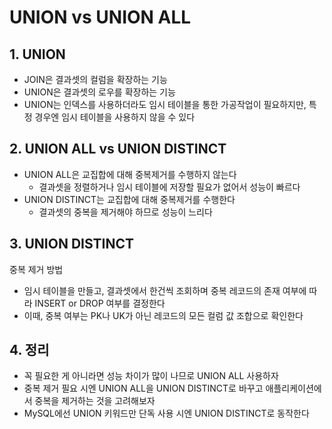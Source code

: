 # UNION vs UNION ALL

## 1. UNION
- JOIN은 결과셋의 컬럼을 확장하는 기능
- UNION은 결과셋의 로우를 확장하는 기능
- UNION는 인덱스를 사용하더라도 임시 테이블을 통한 가공작업이 필요하지만, 특정 경우엔 임시 테이블을 사용하지 않을 수 있다

## 2. UNION ALL vs UNION DISTINCT
- UNION ALL은 교집합에 대해 중복제거를 수행하지 않는다
    - 결과셋을 정렬하거나 임시 테이블에 저장할 필요가 없어서 성능이 빠르다
- UNION DISTINCT는 교집합에 대해 중복제거를 수행한다
    - 결과셋의 중복을 제거해야 하므로 성능이 느리다

## 3. UNION DISTINCT
중복 제거 방법
- 임시 테이블을 만들고, 결과셋에서 한건씩 조회하며 중복 레코드의 존재 여부에 따라 INSERT or DROP 여부를 결정한다
- 이때, 중복 여부는 PK나 UK가 아닌 레코드의 모든 컬럼 값 조합으로 확인한다

## 4. 정리
- 꼭 필요한 게 아니라면 성능 차이가 많이 나므로 UNION ALL 사용하자
- 중복 제거 필요 시엔 UNION ALL을 UNION DISTINCT로 바꾸고 애플리케이션에서 중복을 제거하는 것을 고려해보자
- MySQL에선 UNION 키워드만 단독 사용 시엔 UNION DISTINCT로 동작한다 

